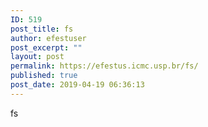 ```yaml
---
ID: 519
post_title: fs
author: efestuser
post_excerpt: ""
layout: post
permalink: https://efestus.icmc.usp.br/fs/
published: true
post_date: 2019-04-19 06:36:13
---
```

<!-- wp:paragraph -->
<p>fs</p>
<!-- /wp:paragraph -->